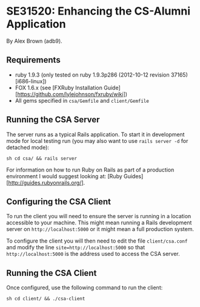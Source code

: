 SE31520: Enhancing the CS-Alumni Application
============================================

By Alex Brown (adb9).

Requirements
------------
* ruby 1.9.3 (only tested on ruby 1.9.3p286 (2012-10-12 revision 37165) [i686-linux])
* FOX 1.6.x (see [FXRuby Installation Guide][https://github.com/lylejohnson/fxruby/wiki])
* All gems specified in `csa/Gemfile` and `client/Gemfile`


Running the CSA Server
----------------------
The server runs as a typical Rails application. To start it in development mode for local
testing run (you may also want to use `rails server -d` for detached mode):

``sh
cd csa/ && rails server
``

For information on how to run Ruby on Rails as part of a production environment I would
suggest looking at: [Ruby Guides][http://guides.rubyonrails.org/].

Configuring the CSA Client
--------------------------
To run the client you will need to ensure the server is running in a location accessible
to your machine. This might mean running a Rails development server on 
`http://localhost:5000` or it might mean a full production system.

To configure the client you will then need to edit the file `client/csa.conf` and modify
the line `site=http://localhost:5000` so that `http://localhost:5000` is the address used
to access the CSA server.

Running the CSA Client
----------------------
Once configured, use the following command to run the client:

``sh
cd client/ && ./csa-client
``
